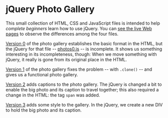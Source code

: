 # jQuery Photo Gallery

This small collection of HTML, CSS and JavaScript files is intended to help *complete beginners* learn how to use jQuery. You can [see the live Web pages](http://macloo.github.com/jquery-photo-gallery/) to observe the differences among the four files.

[Version 0](photos0.html) of the photo gallery establishes the basic format in the HTML, but the jQuery for that file -- [photos0.js](scripts/photos0.js) -- is incomplete. It shows us something interesting in its incompleteness, though: When we move something with jQuery, it really is gone from its original place in the HTML. 

[Version 1](photos1.html) of the photo gallery fixes the problem -- with <code>.clone()</code> -- and gives us a functional photo gallery.

[Version 2](photos2.html) adds captions to the photo gallery. The jQuery is changed a bit to enable the big photo and its caption to travel together; this also required a change in the HTML: the tag <code>span</code> was added.

[Version 3](photos3.html) adds some style to the gallery. In the jQuery, we create a new DIV to hold the big photo and its caption.
